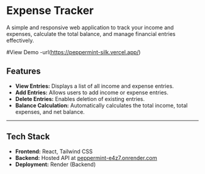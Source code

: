 # Expense Tracker

A simple and responsive web application to track your income and expenses, calculate the total balance, and manage financial entries effectively.

#View Demo
-url(https://peppermint-silk.vercel.app/)

## Features

- **View Entries:** Displays a list of all income and expense entries.
- **Add Entries:** Allows users to add income or expense entries.
- **Delete Entries:** Enables deletion of existing entries.
- **Balance Calculation:** Automatically calculates the total income, total expenses, and net balance.


---

## Tech Stack

- **Frontend:** React, Tailwind CSS
- **Backend:** Hosted API at [peppermint-e4z7.onrender.com](https://peppermint-e4z7.onrender.com)
- **Deployment:** Render (Backend)


